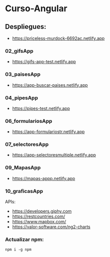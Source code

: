 # Curso-Angular
## Despliegues:
- https://priceless-murdock-6692ac.netlify.app
### 02_gifsApp
- https://gifs-app-test.netlify.app
### 03_paisesApp
- https://app-buscar-paises.netlify.app
### 04_pipesApp
- https://pipes-test.netlify.app
### 06_formulariosApp
- https://app-formulariostr.netlify.app
### 07_selectoresApp
- https://app-selectoresmultiple.netlify.app
### 09_MapasApp
- https://mapas-appp.netlify.app
### 10_graficasApp


APIs: 

- https://developers.giphy.com
- https://restcountries.com/
- https://www.mapbox.com/
- https://valor-software.com/ng2-charts

### Actualizar npm:
```
npm i -g npm
```
